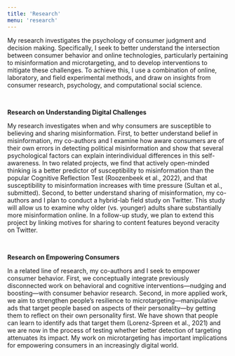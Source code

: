 ```yaml
---
title: 'Research'
menu: 'research'
---
```


My research investigates the psychology of consumer judgment and decision making. Specifically, I seek to better understand the intersection between consumer behavior and online technologies, particularly pertaining to misinformation and microtargeting, and to develop interventions to mitigate these challenges. To achieve this, I use a combination of online, laboratory, and field experimental methods, and draw on insights from consumer research, psychology, and computational social science.

<br>

**Research on Understanding Digital Challenges**

My research investigates when and why consumers are susceptible to believing and sharing misinformation. First, to better understand belief in misinformation, my co-authors and I examine how aware consumers are of their own errors in detecting political misinformation and show that several psychological factors can explain interindividual differences in this self-awareness. In two related projects, we find that actively open-minded thinking is a better predictor of susceptibility to misinformation than the popular Cognitive Reflection Test (Roozenbeek et al., 2022), and that susceptibility to misinformation increases with time pressure (Sultan et al., submitted). Second, to better understand sharing of misinformation, my co-authors and I plan to conduct a hybrid-lab field study on Twitter. This study will allow us to examine why older (vs. younger) adults share substantially more misinformation online. In a follow-up study, we plan to extend this project by linking motives for sharing to content features beyond veracity on Twitter.

<br>

**Research on Empowering Consumers**

In a related line of research, my co-authors and I seek to empower consumer behavior. First, we conceptually integrate previously disconnected work on behavioral and cognitive interventions—nudging and boosting—with consumer behavior research. Second, in more applied work, we aim to strengthen people’s resilience to microtargeting—manipulative ads that target people based on aspects of their personality—by getting them to reflect on their own personality first. We have shown that people can learn to identify ads that target them (Lorenz-Spreen et al., 2021) and we are now in the process of testing whether better detection of targeting attenuates its impact. My work on microtargeting has important implications for empowering consumers in an increasingly digital world.
